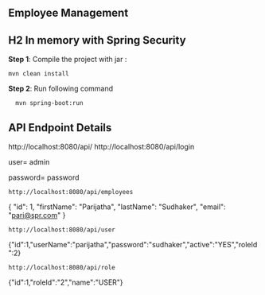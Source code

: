Employee Management
--------------------

H2 In memory with Spring Security
---------------------------------
**Step 1**: Compile the project with jar :

    mvn clean install

**Step 2**: Run following command

	  mvn spring-boot:run

API Endpoint Details
---------------------

http://localhost:8080/api/
http://localhost:8080/api/login

user= admin

password= password


    http://localhost:8080/api/employees
{
"id": 1,
"firstName": "Parijatha",
"lastName": "Sudhaker",
"email": "pari@spr.com"
}

    http://localhost:8080/api/user
{"id":1,"userName":"parijatha","password":"sudhaker","active":"YES","roleId":2}

    http://localhost:8080/api/role
{"id":1,"roleId":"2","name":"USER"}

